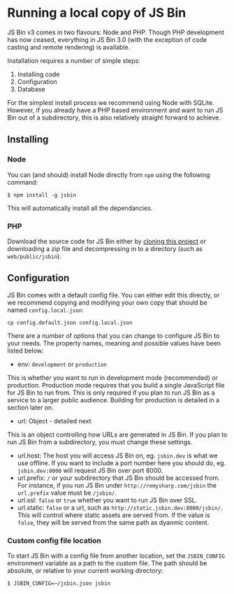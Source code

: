 # Running a local copy of JS Bin

JS Bin v3 comes in two flavours: Node and PHP. Though PHP development has now ceased, everything in JS Bin 3.0 (with the exception of code casting and remote rendering) is available.

Installation requires a number of simple steps:

1. Installing code
2. Configuration
3. Database

For the simplest install process we recommend using Node with SQLite. However, if you already have a PHP based environment and want to run JS Bin out of a subdirectory, this is also relatively straight forward to achieve.

## Installing

### Node

You can (and should) install Node directly from `npm` using the following command:

    $ npm install -g jsbin

This will automatically install all the dependancies.

### PHP

Download the source code for JS Bin either by [cloning this project]() or downloading a zip file and decompressing in to a directory (such as `web/public/jsbin`).

## Configuration

JS Bin comes with a default config file. You can either edit this directly, or we recommend copying and modifying your own copy that should be named `config.local.json`:

    cp config.default.json config.local.json

There are a number of options that you can change to configure JS Bin to your needs. The property names, meaning and possible values have been listed below:

* env: `development` or `production`

This is whether you want to run in development mode (recommended) or production. Production mode requires that you build a single JavaScript file for JS Bin to run from. This is only required if you plan to run JS Bin as a service to a larger public audience. Building for production is detailed in a section later on.

* url: Object - detailed next

This is an object controlling how URLs are generated in JS Bin. If you plan to run JS Bin from a subdirectory, you must change these settings.

* url.host: The host you will access JS Bin on, eg. `jsbin.dev` is what we use offline. If you want to include a port number here you should do, eg. `jsbin.dev:8000` will request JS Bin over port 8000.
* url.prefix: `/` or your subdirectory that JS Bin should be accessed from. For instance, if you run JS Bin under `http://remysharp.com/jsbin` the `url.prefix` value must be `/jsbin/`.
* url.ssl: `false` or `true` whether you want to run JS Bin over SSL.
* url.static: `false` or a url, such as `http://static.jsbin.dev:8000/jsbin/`. This will control where static assets are served from. If the value is `false`, they will be served from the same path as dyanmic content.

### Custom config file location

To start JS Bin with a config file from another location, set the `JSBIN_CONFIG` environment variable as a path to the custom file. The path should be absolute, or relative to your current working directory:

    $ JSBIN_CONFIG=~/jsbin.json jsbin

